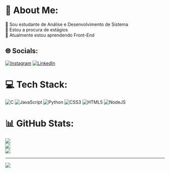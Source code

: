 # 💫 About Me:
🔭 Sou estudante de Análise e Desenvolvimento de Sistema<br>🤝 Estou a procura de estágios<br>🌱 Atualmente estou aprendendo Front-End


## 🌐 Socials:
[![Instagram](https://img.shields.io/badge/Instagram-%23E4405F.svg?logo=Instagram&logoColor=white)](https://instagram.com/https://www.instagram.com/euvinidaniel/) [![LinkedIn](https://img.shields.io/badge/LinkedIn-%230077B5.svg?logo=linkedin&logoColor=white)](https://linkedin.com/in/https://www.linkedin.com/in/vinicius-daniel-gildo-80413a263/) 

# 💻 Tech Stack:
![C](https://img.shields.io/badge/c-%2300599C.svg?style=for-the-badge&logo=c&logoColor=white) ![JavaScript](https://img.shields.io/badge/javascript-%23323330.svg?style=for-the-badge&logo=javascript&logoColor=%23F7DF1E) ![Python](https://img.shields.io/badge/python-3670A0?style=for-the-badge&logo=python&logoColor=ffdd54) ![CSS3](https://img.shields.io/badge/css3-%231572B6.svg?style=for-the-badge&logo=css3&logoColor=white) ![HTML5](https://img.shields.io/badge/html5-%23E34F26.svg?style=for-the-badge&logo=html5&logoColor=white) ![NodeJS](https://img.shields.io/badge/node.js-6DA55F?style=for-the-badge&logo=node.js&logoColor=white)
# 📊 GitHub Stats:
![](https://github-readme-stats.vercel.app/api?username=VinnyCloud&theme=dark&hide_border=false&include_all_commits=false&count_private=false)<br/>
![](https://github-readme-streak-stats.herokuapp.com/?user=VinnyCloud&theme=dark&hide_border=false)<br/>
![](https://github-readme-stats.vercel.app/api/top-langs/?username=VinnyCloud&theme=dark&hide_border=false&include_all_commits=false&count_private=false&layout=compact)

---
[![](https://visitcount.itsvg.in/api?id=VinnyCloud&icon=0&color=0)](https://visitcount.itsvg.in)

<!-- Proudly created with GPRM ( https://gprm.itsvg.in ) -->
